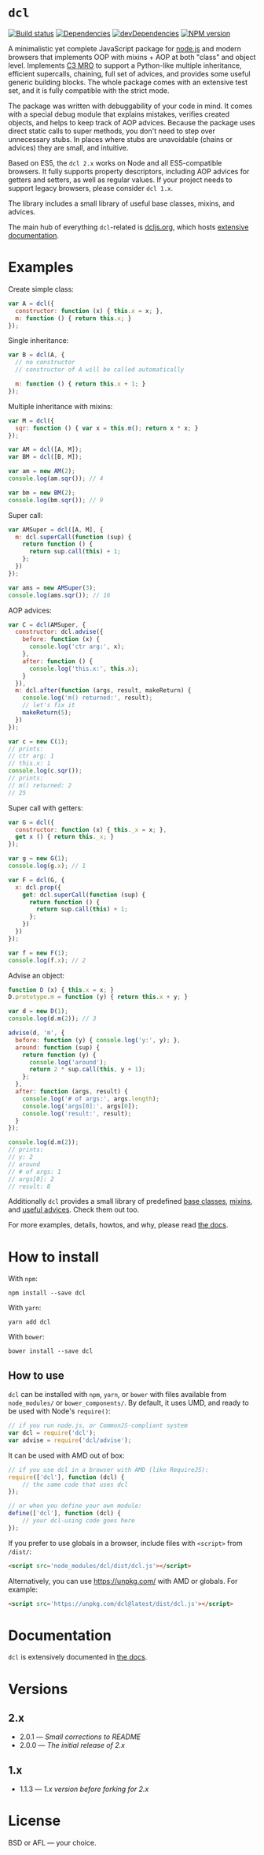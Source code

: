 # `dcl`

[![Build status][travis-image]][travis-url]
[![Dependencies][deps-image]][deps-url]
[![devDependencies][dev-deps-image]][dev-deps-url]
[![NPM version][npm-image]][npm-url]

A minimalistic yet complete JavaScript package for [node.js](http://nodejs.org)
and modern browsers that implements OOP with mixins + AOP at both "class" and
object level. Implements [C3 MRO](http://www.python.org/download/releases/2.3/mro/)
to support a Python-like multiple inheritance, efficient supercalls, chaining,
full set of advices, and provides some useful generic building blocks. The whole
package comes with an extensive test set, and it is fully compatible with the strict mode.

The package was written with debuggability of your code in mind. It comes with
a special debug module that explains mistakes, verifies created objects, and helps
to keep track of AOP advices. Because the package uses direct static calls to super
methods, you don't need to step over unnecessary stubs. In places where stubs are
unavoidable (chains or advices) they are small, and intuitive.

Based on ES5, the `dcl 2.x` works on Node and all ES5-compatible browsers. It fully
supports property descriptors, including AOP advices for getters and setters,
as well as regular values. If your project needs to support legacy browsers,
please consider `dcl 1.x`.

The library includes a small library of useful base classes, mixins, and advices.

The main hub of everything `dcl`-related is [dcljs.org](http://www.dcljs.org/),
which hosts [extensive documentation](http://www.dcljs.org/2.x/docs/).

# Examples

Create simple class:

```js
var A = dcl({
  constructor: function (x) { this.x = x; },
  m: function () { return this.x; }
});
```

Single inheritance:

```js
var B = dcl(A, {
  // no constructor
  // constructor of A will be called automatically

  m: function () { return this.x + 1; }
});
```

Multiple inheritance with mixins:

```js
var M = dcl({
  sqr: function () { var x = this.m(); return x * x; }
});

var AM = dcl([A, M]);
var BM = dcl([B, M]);

var am = new AM(2);
console.log(am.sqr()); // 4

var bm = new BM(2);
console.log(bm.sqr()); // 9
```

Super call:

```js
var AMSuper = dcl([A, M], {
  m: dcl.superCall(function (sup) {
    return function () {
      return sup.call(this) + 1;
    };
  })
});

var ams = new AMSuper(3);
console.log(ams.sqr()); // 16
```

AOP advices:

```js
var C = dcl(AMSuper, {
  constructor: dcl.advise({
    before: function (x) {
      console.log('ctr arg:', x);
    },
    after: function () {
      console.log('this.x:', this.x);
    }
  }),
  m: dcl.after(function (args, result, makeReturn) {
    console.log('m() returned:', result);
    // let's fix it
    makeReturn(5);
  })
});

var c = new C(1);
// prints:
// ctr arg: 1
// this.x: 1
console.log(c.sqr());
// prints:
// m() returned: 2
// 25
```

Super call with getters:

```js
var G = dcl({
  constructor: function (x) { this._x = x; },
  get x () { return this._x; }
});

var g = new G(1);
console.log(g.x); // 1

var F = dcl(G, {
  x: dcl.prop({
    get: dcl.superCall(function (sup) {
      return function () {
        return sup.call(this) + 1;
      };
    })
  })
});

var f = new F(1);
console.log(f.x); // 2
```

Advise an object:

```js
function D (x) { this.x = x; }
D.prototype.m = function (y) { return this.x + y; }

var d = new D(1);
console.log(d.m(2)); // 3

advise(d, 'm', {
  before: function (y) { console.log('y:', y); },
  around: function (sup) {
    return function (y) {
      console.log('around');
      return 2 * sup.call(this, y + 1);
    };
  },
  after: function (args, result) {
    console.log('# of args:', args.length);
    console.log('args[0]:', args[0]);
    console.log('result:', result);
  }
});

console.log(d.m(2));
// prints:
// y: 2
// around
// # of args: 1
// args[0]: 2
// result: 8
```

Additionally `dcl` provides a small library of predefined
[base classes](http://www.dcljs.org/2.x/docs/bases/),
[mixins](http://www.dcljs.org/2.x/docs/mixins/),
and [useful advices](http://www.dcljs.org/2.x/docs/advices/). Check them out too.

For more examples, details, howtos, and why, please read [the docs](http://www.dcljs.org/2.x/docs/).

# How to install

With `npm`:

```
npm install --save dcl
```

With `yarn`:

```
yarn add dcl
```

With `bower`:

```
bower install --save dcl
```

## How to use

`dcl` can be installed with `npm`, `yarn`, or `bower` with files available from
`node_modules/` or `bower_components/`. By default, it uses UMD, and ready
to be used with Node's `require()`:

```js
// if you run node.js, or CommonJS-compliant system
var dcl = require('dcl');
var advise = require('dcl/advise');
```

It can be used with AMD out of box:

```js
// if you use dcl in a browser with AMD (like RequireJS):
require(['dcl'], function (dcl) {
    // the same code that uses dcl
});

// or when you define your own module:
define(['dcl'], function (dcl) {
	// your dcl-using code goes here
});
```

If you prefer to use globals in a browser, include files with `<script>` from `/dist/`:

```html
<script src='node_modules/dcl/dist/dcl.js'></script>
```

Alternatively, you can use https://unpkg.com/ with AMD or globals. For example:

```html
<script src='https://unpkg.com/dcl@latest/dist/dcl.js'></script>
```

# Documentation

`dcl` is extensively documented in [the docs](http://www.dcljs.org/2.x/docs/).

# Versions

## 2.x

- 2.0.1 &mdash; *Small corrections to README*
- 2.0.0 &mdash; *The initial release of 2.x*

## 1.x

- 1.1.3 &mdash; *1.x version before forking for 2.x*

# License

BSD or AFL &mdash; your choice.

[npm-image]:      https://img.shields.io/npm/v/dcl.svg
[npm-url]:        https://npmjs.org/package/dcl
[deps-image]:     https://img.shields.io/david/uhop/dcl.svg
[deps-url]:       https://david-dm.org/uhop/dcl
[dev-deps-image]: https://img.shields.io/david/dev/uhop/dcl.svg
[dev-deps-url]:   https://david-dm.org/uhop/dcl?type=dev
[travis-image]:   https://img.shields.io/travis/uhop/dcl.svg
[travis-url]:     https://travis-ci.org/uhop/dcl
